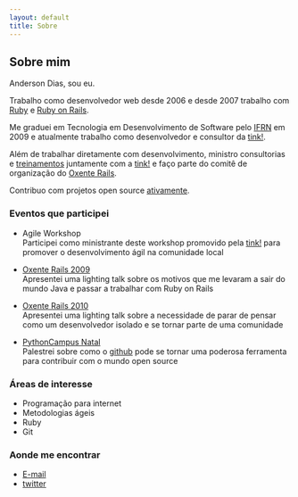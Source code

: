 ```yaml
---
layout: default
title: Sobre
---
```

Sobre mim
---------

Anderson Dias, sou eu.

Trabalho como desenvolvedor web desde 2006 e desde 2007 trabalho com [Ruby](http://ruby-lang.org) e [Ruby on Rails](http://www.rubyonrails.com/).

Me graduei em Tecnologia em Desenvolvimento de Software pelo [IFRN](http://ifrn.edu.br) em 2009 e atualmente trabalho como desenvolvedor e consultor da [tink!](http://tink.com.br).

Além de trabalhar diretamente com desenvolvimento, ministro consultorias e [treinamentos](http://tink.com.br/treinamentos) juntamente com a [tink!](http://tink.com.br) e faço parte do comitê de organização do [Oxente Rails](http://oxenterails.com).

Contribuo com projetos open source [ativamente](http://github.com/andersondias).

### Eventos que participei

- Agile Workshop  
  Participei como ministrante deste workshop promovido pela [tink!](http://tink.com.br) para promover o desenvolvimento ágil na comunidade local

- [Oxente Rails 2009](http://oxenterails.com)  
  Apresentei uma lighting talk sobre os motivos que me levaram a sair do mundo Java e passar a trabalhar com Ruby on Rails

- [Oxente Rails 2010](http://oxenterails.com)  
  Apresentei uma lighting talk sobre a necessidade de parar de pensar como um desenvolvedor isolado e se tornar parte de uma comunidade

- [PythonCampus Natal](http://rn.softwarelivre.org/pythoncampus/)  
  Palestrei sobre como o [github](http://github.com) pode se tornar uma poderosa ferramenta para contribuir com o mundo open source

### Áreas de interesse

- Programação para internet
- Metodologias ágeis
- Ruby
- Git

### Aonde me encontrar
- [E-mail](mailto:andersondaraujo@gmail.com)
- [twitter](http://twitter.com/extendsmymind)
